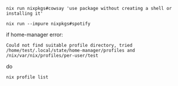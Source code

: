 ```
nix run nixpkgs#cowsay 'use package without creating a shell or installing it'
```

```
nix run --impure nixpkgs#spotify
```

if home-manager error: 
```
Could not find suitable profile directory, tried /home/test/.local/state/home-manager/profiles and /nix/var/nix/profiles/per-user/test
```
do
```
nix profile list
```
